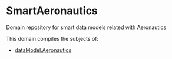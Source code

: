 # SmartAeronautics
Domain repository for smart data models related with Aeronautics

This domain compiles the subjects of:

* [dataModel.Aeronautics](https://github.com/smart-data-models/dataModel.Aeronautics)
    
